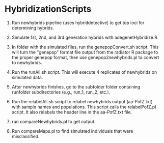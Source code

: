 # HybridizationScripts

1. Run newhybrids pipeline (uses hybriddetective) to get top loci for determining hybrids.

2. Simulate 1st, 2nd, and 3rd generation hybrids with adegenetHybridize.R.

3. In folder with the simulated files, run the genepopConvert.sh script. This will turn the "genepop" format file output from the radiator R package to the proper genepop format, then use genepop2newhybrids.pl to convert to newhybrids.

4. Run the runAll.sh script. This will execute 4 replicates of newhybrids on simulated data.

5. After newhybrids finishes, go to the subfolder folder containing runfolder subdirectories (e.g., run_1, run_2, etc.). 

6. Run the relabelAll.sh script to relabel newhybrids output (aa-PofZ.txt) with sample names and populations. This script calls the relabelPofZ.pl script. It also relabels the header line in the aa-PofZ.txt file. 

7. run compareNewhybrids.pl to get output.

8. Run compareMaps.pl to find simulated individuals that were misclassified.
